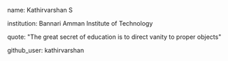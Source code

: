 name: Kathirvarshan S

institution: Bannari Amman Institute of Technology

quote: "The great secret of education is to direct vanity to proper objects"

github_user: kathirvarshan
